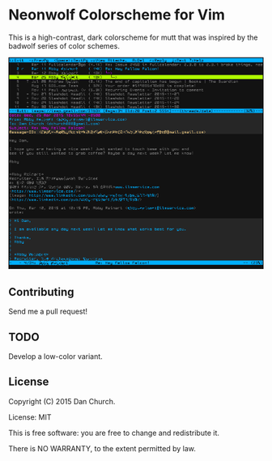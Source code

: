 # Neonwolf Colorscheme for Vim

This is a high-contrast, dark colorscheme for mutt that was inspired by the badwolf series of color schemes.

![sample](https://raw.githubusercontent.com/h3xx/mutt-colors-neonwolf/master/screenshots/sample.png)

## Contributing

Send me a pull request!

## TODO

Develop a low-color variant.

## License

Copyright (C) 2015 Dan Church.

License: MIT

This is free software: you are free to change and redistribute it.

There is NO WARRANTY, to the extent permitted by law.
